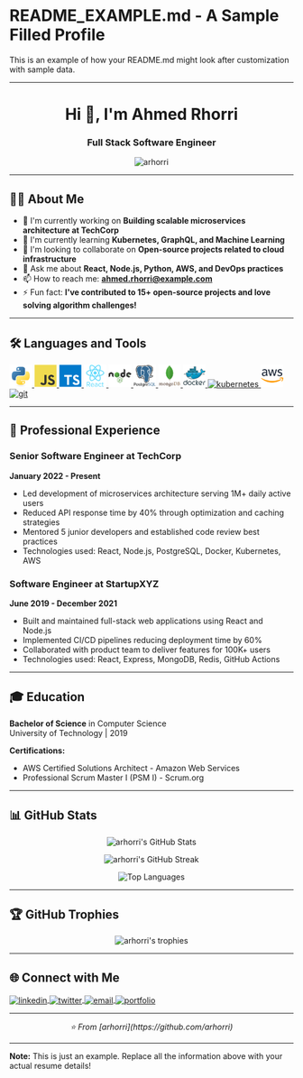 # README_EXAMPLE.md - A Sample Filled Profile

This is an example of how your README.md might look after customization with sample data.

---

<h1 align="center">Hi 👋, I'm Ahmed Rhorri</h1>
<h3 align="center">Full Stack Software Engineer</h3>

<p align="center">
  <img src="https://komarev.com/ghpvc/?username=arhorri&label=Profile%20views&color=0e75b6&style=flat" alt="arhorri" />
</p>

---

## 👨‍💻 About Me

- 🔭 I'm currently working on **Building scalable microservices architecture at TechCorp**
- 🌱 I'm currently learning **Kubernetes, GraphQL, and Machine Learning**
- 👯 I'm looking to collaborate on **Open-source projects related to cloud infrastructure**
- 💬 Ask me about **React, Node.js, Python, AWS, and DevOps practices**
- 📫 How to reach me: **ahmed.rhorri@example.com**
- ⚡ Fun fact: **I've contributed to 15+ open-source projects and love solving algorithm challenges!**

---

## 🛠️ Languages and Tools

<p align="left">
  <!-- Programming Languages -->
  <a href="https://www.python.org" target="_blank" rel="noreferrer">
    <img src="https://raw.githubusercontent.com/devicons/devicon/master/icons/python/python-original.svg" alt="python" width="40" height="40"/>
  </a>
  <a href="https://developer.mozilla.org/en-US/docs/Web/JavaScript" target="_blank" rel="noreferrer">
    <img src="https://raw.githubusercontent.com/devicons/devicon/master/icons/javascript/javascript-original.svg" alt="javascript" width="40" height="40"/>
  </a>
  <a href="https://www.typescriptlang.org/" target="_blank" rel="noreferrer">
    <img src="https://raw.githubusercontent.com/devicons/devicon/master/icons/typescript/typescript-original.svg" alt="typescript" width="40" height="40"/>
  </a>
  
  <!-- Frameworks -->
  <a href="https://reactjs.org/" target="_blank" rel="noreferrer">
    <img src="https://raw.githubusercontent.com/devicons/devicon/master/icons/react/react-original-wordmark.svg" alt="react" width="40" height="40"/>
  </a>
  <a href="https://nodejs.org" target="_blank" rel="noreferrer">
    <img src="https://raw.githubusercontent.com/devicons/devicon/master/icons/nodejs/nodejs-original-wordmark.svg" alt="nodejs" width="40" height="40"/>
  </a>
  
  <!-- Databases -->
  <a href="https://www.postgresql.org" target="_blank" rel="noreferrer">
    <img src="https://raw.githubusercontent.com/devicons/devicon/master/icons/postgresql/postgresql-original-wordmark.svg" alt="postgresql" width="40" height="40"/>
  </a>
  <a href="https://www.mongodb.com/" target="_blank" rel="noreferrer">
    <img src="https://raw.githubusercontent.com/devicons/devicon/master/icons/mongodb/mongodb-original-wordmark.svg" alt="mongodb" width="40" height="40"/>
  </a>
  
  <!-- DevOps & Tools -->
  <a href="https://www.docker.com/" target="_blank" rel="noreferrer">
    <img src="https://raw.githubusercontent.com/devicons/devicon/master/icons/docker/docker-original-wordmark.svg" alt="docker" width="40" height="40"/>
  </a>
  <a href="https://kubernetes.io" target="_blank" rel="noreferrer">
    <img src="https://www.vectorlogo.zone/logos/kubernetes/kubernetes-icon.svg" alt="kubernetes" width="40" height="40"/>
  </a>
  <a href="https://aws.amazon.com" target="_blank" rel="noreferrer">
    <img src="https://raw.githubusercontent.com/devicons/devicon/master/icons/amazonwebservices/amazonwebservices-original-wordmark.svg" alt="aws" width="40" height="40"/>
  </a>
  <a href="https://git-scm.com/" target="_blank" rel="noreferrer">
    <img src="https://www.vectorlogo.zone/logos/git-scm/git-scm-icon.svg" alt="git" width="40" height="40"/>
  </a>
</p>

---

## 💼 Professional Experience

### Senior Software Engineer at TechCorp
**January 2022 - Present**
- Led development of microservices architecture serving 1M+ daily active users
- Reduced API response time by 40% through optimization and caching strategies
- Mentored 5 junior developers and established code review best practices
- Technologies used: React, Node.js, PostgreSQL, Docker, Kubernetes, AWS

### Software Engineer at StartupXYZ
**June 2019 - December 2021**
- Built and maintained full-stack web applications using React and Node.js
- Implemented CI/CD pipelines reducing deployment time by 60%
- Collaborated with product team to deliver features for 100K+ users
- Technologies used: React, Express, MongoDB, Redis, GitHub Actions

---

## 🎓 Education

**Bachelor of Science** in Computer Science  
University of Technology | 2019

**Certifications:**
- AWS Certified Solutions Architect - Amazon Web Services
- Professional Scrum Master I (PSM I) - Scrum.org

---

## 📊 GitHub Stats

<p align="center">
  <img src="https://github-readme-stats.vercel.app/api?username=arhorri&show_icons=true&theme=radical&hide_border=true" alt="arhorri's GitHub Stats" />
</p>

<p align="center">
  <img src="https://github-readme-streak-stats.herokuapp.com/?user=arhorri&theme=radical&hide_border=true" alt="arhorri's GitHub Streak" />
</p>

<p align="center">
  <img src="https://github-readme-stats.vercel.app/api/top-langs/?username=arhorri&layout=compact&theme=radical&hide_border=true" alt="Top Languages" />
</p>

---

## 🏆 GitHub Trophies

<p align="center">
  <img src="https://github-profile-trophy.vercel.app/?username=arhorri&theme=radical&no-frame=true&no-bg=true&margin-w=4&row=1" alt="arhorri's trophies" />
</p>

---

## 🌐 Connect with Me

<p align="left">
  <a href="https://linkedin.com/in/ahmedrhorri" target="blank">
    <img align="center" src="https://raw.githubusercontent.com/rahuldkjain/github-profile-readme-generator/master/src/images/icons/Social/linked-in-alt.svg" alt="linkedin" height="30" width="40" />
  </a>
  <a href="https://twitter.com/ahmedrhorri" target="blank">
    <img align="center" src="https://raw.githubusercontent.com/rahuldkjain/github-profile-readme-generator/master/src/images/icons/Social/twitter.svg" alt="twitter" height="30" width="40" />
  </a>
  <a href="mailto:ahmed.rhorri@example.com" target="blank">
    <img align="center" src="https://cdn-icons-png.flaticon.com/512/732/732200.png" alt="email" height="30" width="40" />
  </a>
  <a href="https://ahmedrhorri.dev" target="blank">
    <img align="center" src="https://cdn-icons-png.flaticon.com/512/2521/2521826.png" alt="portfolio" height="30" width="40" />
  </a>
</p>

---

<p align="center">
  <i>⭐️ From [arhorri](https://github.com/arhorri)</i>
</p>

---

**Note:** This is just an example. Replace all the information above with your actual resume details!
